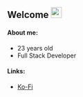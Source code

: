 <h2>Welcome <img height="25px" src="https://cdn.betterttv.net/emote/5e17a96ab9741121048068e1/3x"></h2>

#### About me:

- 23 years old 
- Full Stack Developer

#### Links:

- [Ko-Fi](https://ko-fi.com/motyldrogi)


